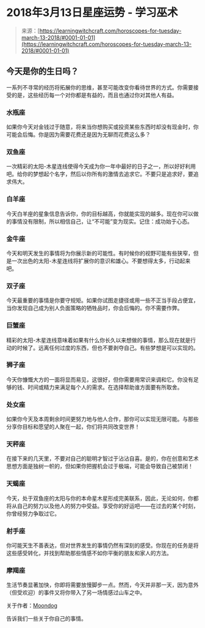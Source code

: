 <!--yml

类别：未分类

日期：2024-06-12 18:20:29

-->

# 2018年3月13日星座运势 - 学习巫术

> 来源：[https://learningwitchcraft.com/horoscopes-for-tuesday-march-13-2018/#0001-01-01](https://learningwitchcraft.com/horoscopes-for-tuesday-march-13-2018/#0001-01-01)

## 今天是你的生日吗？

一系列不寻常的经历将拓展你的思维，甚至可能改变你看待世界的方式。你需要接受的是，这些经历每一个对你都是有益的，而且也通过你对其他人有益。

### 水瓶座

如果你今天对金钱过于随意，将来当你想购买或投资某些东西时却没有现金时，你可能会后悔。你是因为需要花费还是因为无聊而花费这么多？

### 双鱼座

一次精彩的太阳-木星连线使得今天成为你一年中最好的日子之一，所以好好利用吧。给你的梦想起个名字，然后以你所有的激情去追求它。不要只是追求好，要追求伟大。

### 白羊座

今天白羊座的星象信息告诉你，你的目标越高，你就能实现的越多。现在你可以做的事情没有限制，所以相信自己，让“不可能”变为现实。记住：成功始于心态。

### 金牛座

今天和明天发生的事情将为你展示新的可能性。有时候你的视野可能有些狭窄，但是一次出色的太阳-木星连线将扩展你的意识和雄心。不要想得太多，行动起来吧。

### 双子座

今天最重要的事情是你要守规矩。如果你试图走捷径或用一些不正当手段占便宜，当你发现自己成为别人负面策略的牺牲品时，你会后悔的。你不需要作弊。

### 巨蟹座

精彩的太阳-木星连线意味着如果有什么你长久以来想做的事情，那么现在就是行动的时候了。远离任何过度的东西，但也不要剥夺自己。有些梦想是可以实现的。

### 狮子座

今天你慷慨大方的一面将显而易见，这很好，但你需要用常识来调和它。你没有足够的钱、时间或精力来满足每个人的需求。在选择帮助谁方面要有所取舍。

### 处女座

如果你今天及本周剩余时间更努力地与他人合作，那你可以实现无限可能。与那些分享你目标和愿望的人聚在一起，你们将共同改变世界！

### 天秤座

在接下来的几天里，不要对自己的聪明才智过于沾沾自喜。是的，你在创意和艺术思想方面是独树一帜的，但如果你把握机会过于极端，可能会导致自己被禁闭！

### 天蝎座

今天，处于双鱼座的太阳与你的本命星木星形成完美联系，因此，无论如何，你都将从自己的努力以及他人的努力中受益。享受你的好运吧——在过去的某个时刻，你曾经努力争取过它。

### 射手座

你可能天生不善表达，但对世界发生的事情仍然有深刻的感受。你现在的任务是将这些感受转化，并找到帮助那些情感不如你平衡的朋友和家人的方法。

### 摩羯座

生活节奏显著加快，你即将需要放慢脚步一点。然而，今天并非那一天，因为意外（但受欢迎）的事件又将你带入了另一场情感过山车之中。

关于作者：[Moondog](https://learningwitchcraft.com/profile/?tthayer/)

告诉我们一些关于你自己的事情。
